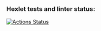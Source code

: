 ### Hexlet tests and linter status:
[![Actions Status](https://github.com/KhafRuslan/ansible-deploy-project-76/actions/workflows/hexlet-check.yml/badge.svg)](https://github.com/KhafRuslan/ansible-deploy-project-76/actions)
